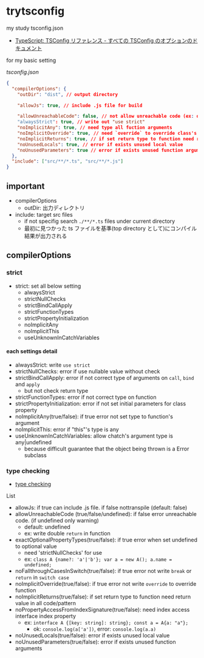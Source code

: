 # trytsconfig

my study tsconfig.json

- [TypeScript: TSConfig リファレンス \- すべての TSConfig のオプションのドキュメント](https://www.typescriptlang.org/ja/tsconfig)

for my basic setting

_tsconfig.json_

```json
{
  "compilerOptions": {
    "outDir": "dist", // output directory

    "allowJs": true, // include .js file for build

    "allowUnreachableCode": false, // not allow unreachable code (ex: double return)
    "alwaysStrict": true, // write out "use strict"
    "noImplicitAny": true, // need type all fuction arguments
    "noImplicitOverride": true, // need `override` to override class's function
    "noImplicitReturns": true, // if set return type to function need return value in all code/pattern.
    "noUnusedLocals": true, // error if exists unused local value
    "noUnusedParameters": true // error if exists unused function arguments
  },
  "include": ["src/**/*.ts", "src/**/*.js"]
}
```

## important

- compilerOptions
  - outDir: 出力ディレクトリ
- include: target src files
  - if not specifig search `./**/*.ts` files under current directory
  - 最初に見つかった ts ファイルを基準(top directory として)にコンパイル結果が出力される

## compilerOptions

### strict

- strict: set all below setting
  - alwaysStrict
  - strictNullChecks
  - strictBindCallApply
  - strictFunctionTypes
  - strictPropertyInitialization
  - noImplicitAny
  - noImplicitThis
  - useUnknownInCatchVariables

#### each settings detail

- alwaysStrict: write `use strict`
- strictNullChecks: error if use nullable value without check
- strictBindCallApply: error if not correct type of arguments on `call`, `bind` and `apply`
  - but not check return type
- strictFunctionTypes: error if not correct type on function
- strictPropertyInitialization: error if not set initial parameters for class property
- noImplicitAny(true/false): if true error not set type to function's argument
- noImplicitThis: error if "this"'s type is any
- useUnknownInCatchVariables: allow chatch's argument type is any|undefined
  - because difficult guarantee that the object being thrown is a Error subclass

### type checking

- [type checking](https://www.typescriptlang.org/ja/tsconfig#Type_Checking_6248)

List

- allowJs: if true can include .js file. if false nottranspile (default: false)
- allowUnreachableCode (true/false/undefined): if false error unreachable code. (if undefined only warning)
  - default: undefined
  - ex: write double `return` in function
- exactOptionalPropertyTypes(true/false): if true error when set undefined to optional value
  - need 'strictNullChecks' for use
  - ex: `class A {name?: 'a'|'b'}; var a = new A(); a.name = undefined;`
- noFallthroughCasesInSwitch(true/false): if true error not write `break` or `return` in `switch case`
- noImplicitOverride(true/false): if true error not write `override` to override function
- noImplicitReturns(true/false): if set return type to function need return value in all code/pattern
- noPropertyAccessFromIndexSignature(true/false): need index access interface index property
  - ex: `interface A {[key: string]: string}; const a = A{a: "a"};`
    - ok: `console.log(a['a'])`, error: `console.log(a.a)`
- noUnusedLocals(true/false): error if exists unused local value
- noUnusedParameters(true/false): error if exists unused function arguments
